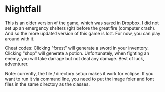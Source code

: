 Nightfall
=========
This is an older version of the game, which was saved in Dropbox. I did not set up an emergency shelters (git) before the great fire (computer crash). And so the more updated version of this game is lost. For now, you can play around with it. 

Cheat codes: Clicking "forest" will generate a sword in your inventory. Clicking "shop" will generate a potion. Unfortunately, when fighting an enemy, you will take damage but not deal any damage. Best of luck, adventurer.

Note: currently, the file / directory setup makes it work for eclipse. If you want to run it via command line, you need to put the image foler and font files in the same directory as the classes.

